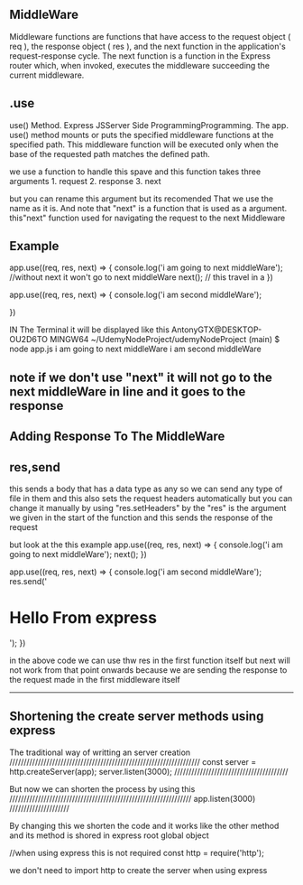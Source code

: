 MiddleWare
---------------------------------------------
Middleware functions are functions that have access to the request object ( req ), the response object ( res ), and the next function in the application's request-response cycle. The next function is a function in the Express router which, when invoked, executes the middleware succeeding the current middleware.


.use
---------------------------
use() Method. Express JSServer Side ProgrammingProgramming. The app. use() method mounts or puts the specified middleware functions at the specified path. This middleware function will be executed only when the base of the requested path matches the defined path.

we use a function to handle this spave and this function takes three arguments
    1. request
    2. response
    3. next

but you can rename this argument but its recomended That we use the name as it is.
And note that "next" is a function that is used as a argument.
this"next" function used for navigating the request to the next Middleware

Example 
-------
app.use((req, res, next) => {
    console.log('i am going to next middleWare');
    //without next it won't go to next middleWare
    next(); // this travel in a 
})

app.use((req, res, next) => {
    console.log('i am second middleWare');
    
})

IN The Terminal it will be displayed like this
AntonyGTX@DESKTOP-OU2D6TO MINGW64 ~/UdemyNodeProject/udemyNodeProject (main)
$ node app.js
i am going to next middleWare
i am second middleWare


note if we don't use "next" it will not go to the next middleWare in line and it goes to the response
----------------------------------------------------------------------------------------------------------------

Adding Response To The MiddleWare
----------------------------------

res,send
-------------
this sends a body that has a data type as any so we can send any type of file in them
and this also sets the request headers automatically but you can change it manually by using 
"res.setHeaders" by the "res" is the argument we given in the start of the function and this sends the response of the 
request

but look at the this example
app.use((req, res, next) => {
    console.log('i am going to next middleWare');
    next(); 
})

app.use((req, res, next) => {
    console.log('i am second middleWare');
    res.send('<h1>Hello From express</h1>');
})


in the above code we can use thw res in the first function itself but next will not work 
from that point onwards
because we are sending the response to the request made in the first middleware itself 

----------------------------------------------------------------------------------------------------------------------------------

Shortening the create server methods using express
----------------------------------------------------

The traditional way of writting an server creation
///////////////////////////////////////////////////////////////////
const server = http.createServer(app);
server.listen(3000);
////////////////////////////////////////

But now we can shorten the process by using this
////////////////////////////////////////////////////////////////
app.listen(3000)
/////////////////////

By changing this we shorten the code and it works like the other method
and its method is shored in express root global object


//when using express this is not required 
const http = require('http');

we don't need to import http to create the server
when using express
